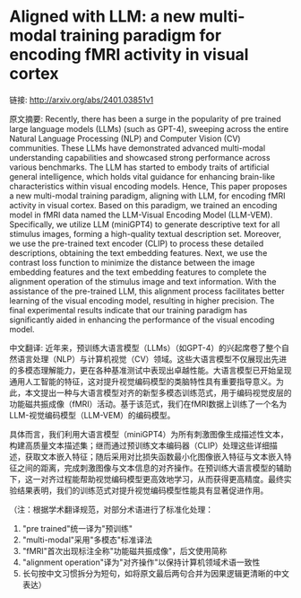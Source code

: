 # Aligned with LLM: a new multi-modal training paradigm for encoding fMRI activity in visual cortex

链接: http://arxiv.org/abs/2401.03851v1

原文摘要:
Recently, there has been a surge in the popularity of pre trained large
language models (LLMs) (such as GPT-4), sweeping across the entire Natural
Language Processing (NLP) and Computer Vision (CV) communities. These LLMs have
demonstrated advanced multi-modal understanding capabilities and showcased
strong performance across various benchmarks. The LLM has started to embody
traits of artificial general intelligence, which holds vital guidance for
enhancing brain-like characteristics within visual encoding models. Hence, This
paper proposes a new multi-modal training paradigm, aligning with LLM, for
encoding fMRI activity in visual cortex. Based on this paradigm, we trained an
encoding model in fMRI data named the LLM-Visual Encoding Model (LLM-VEM).
Specifically, we utilize LLM (miniGPT4) to generate descriptive text for all
stimulus images, forming a high-quality textual description set. Moreover, we
use the pre-trained text encoder (CLIP) to process these detailed descriptions,
obtaining the text embedding features. Next, we use the contrast loss function
to minimize the distance between the image embedding features and the text
embedding features to complete the alignment operation of the stimulus image
and text information. With the assistance of the pre-trained LLM, this
alignment process facilitates better learning of the visual encoding model,
resulting in higher precision. The final experimental results indicate that our
training paradigm has significantly aided in enhancing the performance of the
visual encoding model.

中文翻译:
近年来，预训练大语言模型（LLMs）（如GPT-4）的兴起席卷了整个自然语言处理（NLP）与计算机视觉（CV）领域。这些大语言模型不仅展现出先进的多模态理解能力，更在各种基准测试中表现出卓越性能。大语言模型已开始呈现通用人工智能的特征，这对提升视觉编码模型的类脑特性具有重要指导意义。为此，本文提出一种与大语言模型对齐的新型多模态训练范式，用于编码视觉皮层的功能磁共振成像（fMRI）活动。基于该范式，我们在fMRI数据上训练了一个名为LLM-视觉编码模型（LLM-VEM）的编码模型。

具体而言，我们利用大语言模型（miniGPT4）为所有刺激图像生成描述性文本，构建高质量文本描述集；继而通过预训练文本编码器（CLIP）处理这些详细描述，获取文本嵌入特征；随后采用对比损失函数最小化图像嵌入特征与文本嵌入特征之间的距离，完成刺激图像与文本信息的对齐操作。在预训练大语言模型的辅助下，这一对齐过程能帮助视觉编码模型更高效地学习，从而获得更高精度。最终实验结果表明，我们的训练范式对提升视觉编码模型性能具有显著促进作用。

（注：根据学术翻译规范，对部分术语进行了标准化处理：
1. "pre trained"统一译为"预训练"
2. "multi-modal"采用"多模态"标准译法
3. "fMRI"首次出现标注全称"功能磁共振成像"，后文使用简称
4. "alignment operation"译为"对齐操作"以保持计算机领域术语一致性
5. 长句按中文习惯拆分为短句，如将原文最后两句合并为因果逻辑更清晰的中文表达）

